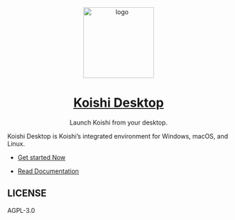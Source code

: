 <div align="center">
  <a href="https://koishi.chat/manual/starter/" target="_blank">
    <img width="160" src="https://koishi.chat/logo.png" alt="logo">
  </a>
  <h1 id="koishi"><a href="https://koishi.chat/manual/starter/" target="_blank">Koishi Desktop</a></h1>
  <p>Launch Koishi from your desktop.</p>

</div>

Koishi Desktop is Koishi’s integrated environment for Windows, macOS, and Linux.

- [Get started Now](https://koishi.chat/manual/starter/)

- [Read Documentation](https://koishi.chat/zh-CN/manual/introduction.html)

## LICENSE

AGPL-3.0
